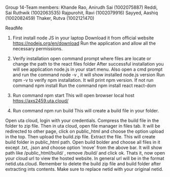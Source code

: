 Group 14-Team members:
Khande Rao, Anirudh Sai (1002075887)
Reddi, Sai Ruthwik (1002063535)
Rajpurohit, Ravi (1002079916) 
Sayyed, Aashiq (1002082459)
Thaker, Rutva (1002121470)

ReadMe


1. First install node JS in your laptop
	Download it from official website https://nodejs.org/en/download
	Run the application and allow all the necessary permissions.

2. Verify installation
	open command prompt where files are locate or change the path to the react files folder
	After successful installation you will see application node.js  in your start menu.
	Also open a cmd prompt and run the command node -v , it will show installed node.js version
	Run npm -v to verify npm installation. It will print npm version. If not run command npm install
	Run the command npm install react react-dom
3. Run command npm start 
	This will open browser local host https://axs2459.uta.cloud/
4. Run command npm run build
	This will create a build file in your folder. 
	

Open uta cloud, login with your credentials. Compress the build file in the folder to zip file. Then in uta cloud, open file manager in files tab. It will be redirected to other page, click on public_html and choose the option upload in the top. Then upload the build.zip file. Extract the file. This will create build folder in public_html path. Open build bolder and choose all files in it except .txt, .json and choose option 'move' from the above bar. It will show path like /public_html/build/ , remove /build/ and click ok. Thats it, now open your cloud url to view the hosted website. In general url will be in the format netid.uta.cloud. Remember to delete the build zip file and build folder after extracting ints contents. Make sure to replace netid with your original netid. 
	








